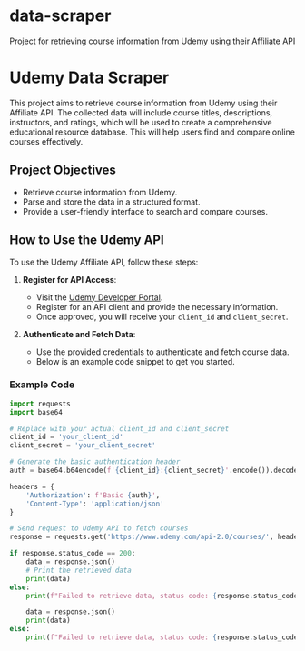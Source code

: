 # data-scraper
Project for retrieving course information from Udemy using their Affiliate API
# Udemy Data Scraper

This project aims to retrieve course information from Udemy using their Affiliate API. The collected data will include course titles, descriptions, instructors, and ratings, which will be used to create a comprehensive educational resource database. This will help users find and compare online courses effectively.

## Project Objectives

- Retrieve course information from Udemy.
- Parse and store the data in a structured format.
- Provide a user-friendly interface to search and compare courses.

## How to Use the Udemy API

To use the Udemy Affiliate API, follow these steps:

1. **Register for API Access**:
   - Visit the [Udemy Developer Portal](https://www.udemy.com/developers/affiliate).
   - Register for an API client and provide the necessary information.
   - Once approved, you will receive your `client_id` and `client_secret`.

2. **Authenticate and Fetch Data**:
   - Use the provided credentials to authenticate and fetch course data.
   - Below is an example code snippet to get you started.

### Example Code

```python
import requests
import base64

# Replace with your actual client_id and client_secret
client_id = 'your_client_id'
client_secret = 'your_client_secret'

# Generate the basic authentication header
auth = base64.b64encode(f'{client_id}:{client_secret}'.encode()).decode()

headers = {
    'Authorization': f'Basic {auth}',
    'Content-Type': 'application/json'
}

# Send request to Udemy API to fetch courses
response = requests.get('https://www.udemy.com/api-2.0/courses/', headers=headers)

if response.status_code == 200:
    data = response.json()
    # Print the retrieved data
    print(data)
else:
    print(f"Failed to retrieve data, status code: {response.status_code}")

    data = response.json()
    print(data)
else:
    print(f"Failed to retrieve data, status code: {response.status_code}")
